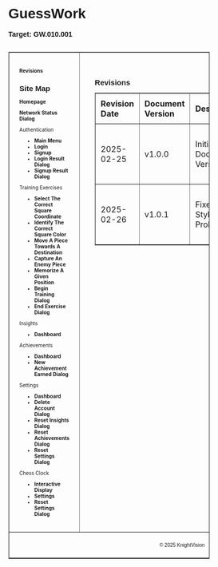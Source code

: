 <h1 style="font-family: Arial, sans-serif; margin: 0; padding: 0;">GuessWork</h1>
<br/>
<p style="font-family: Arial, sans-serif; font-weight: bold; margin: 0; padding: 0;">
Target: GW.010.001
</p>
<br/>
<table border="1" cellpadding="0" cellspacing="0" style="width: 80%; font-size: 10px;"> 
    <tr>
        <td valign="top" style="padding: 20px; width: 70%;"> 
            <p><a href="#" style="text-decoration: none; font-weight: bold;">Revisions</a></p>
            <h2 style="font-family: Arial, sans-serif;">Site Map</h2>
            <p><a href="docs/homepage.md" style="text-decoration: none; font-weight: bold;">Homepage</a></p>
            <p><a href="docs/network-status-dialog.md" style="text-decoration: none; font-weight: bold;">Network Status Dialog</a></p>
            <span>Authentication</span>
            <ul style="padding-left: 30px;">
                <li><a href="docs/authentication/main-menu.md" style="text-decoration: none; font-weight: bold;">Main Menu</a></li>
                <li><a href="docs/authentication/login.md" style="text-decoration: none; font-weight: bold;">Login</a></li>
                <li><a href="docs/authentication/signup.md" style="text-decoration: none; font-weight: bold;">Signup</a></li>
                <li><a href="docs/authentication/login-result-dialog.md" style="text-decoration: none; font-weight: bold;">Login Result Dialog</a></li>
                <li><a href="docs/authentication/signup-result-dialog.md" style="text-decoration: none; font-weight: bold;">Signup Result Dialog</a></li>
            </ul>
            <span>Training Exercises</span>
            <ul style="padding-left: 30px;">
                <li><a href="docs/training-exercises/select-the-correct-square-coordinate.md" style="text-decoration: none; font-weight: bold;">Select The Correct Square Coordinate</a></li>
                <li><a href="docs/training-exercises/identify-the-correct-square-color.md" style="text-decoration: none; font-weight: bold;">Identify The Correct Square Color</a></li>
                <li><a href="docs/training-exercises/move-a-piece-towards-a-destination.md" style="text-decoration: none; font-weight: bold;">Move A Piece Towards A Destination</a></li>
                <li><a href="docs/training-exercises/capture-an-enemy-piece.md" style="text-decoration: none; font-weight: bold;">Capture An Enemy Piece</a></li>
                <li><a href="docs/training-exercises/memorize-a-given-position.md" style="text-decoration: none; font-weight: bold;">Memorize A Given Position</a></li>
                <li><a href="docs/training-exercises/begin-training-dialog.md" style="text-decoration: none; font-weight: bold;">Begin Training Dialog</a></li>
                <li><a href="docs/training-exercises/end-exercise-dialog.md" style="text-decoration: none; font-weight: bold;">End Exercise Dialog</a></li>
            </ul>
            <span>Insights</span>
            <ul style="padding-left: 30px;">
                <li><a href="docs/insights/dashboard.md" style="text-decoration: none; font-weight: bold;">Dashboard</a></li>
            </ul>
            <span>Achievements</span>
            <ul style="padding-left: 30px;">
                <li><a href="docs/achievements/dashboard.md" style="text-decoration: none; font-weight: bold;">Dashboard</a></li>
                <li><a href="docs/achievements/new-achievement-earned-dialog.md" style="text-decoration: none; font-weight: bold;">New Achievement Earned Dialog</a></li>
            </ul>
            <span>Settings</span>
            <ul style="padding-left: 30px;">
                <li><a href="docs/settings/dashboard.md" style="text-decoration: none; font-weight: bold;">Dashboard</a></li>
                <li><a href="docs/settings/delete-account-dialog.md" style="text-decoration: none; font-weight: bold;">Delete Account Dialog</a></li>
                <li><a href="docs/settings/reset-insights-dialog.md" style="text-decoration: none; font-weight: bold;">Reset Insights Dialog</a></li>
                <li><a href="docs/settings/reset-achievements-dialog.md" style="text-decoration: none; font-weight: bold;">Reset Achievements Dialog</a></li>
                <li><a href="docs/settings/reset-settings-dialog.md" style="text-decoration: none; font-weight: bold;">Reset Settings Dialog</a></li>
            </ul>
            <span>Chess Clock</span>
            <ul style="padding-left: 30px;">
                <li><a href="docs/chess-clock/interactive-display.md" style="text-decoration: none; font-weight: bold;">Interactive Display</a></li>
                <li><a href="docs/chess-clock/settings.md" style="text-decoration: none; font-weight: bold;">Settings</a></li>
                <li><a href="docs/chess-clock/reset-settings-dialog.md" style="text-decoration: none; font-weight: bold;">Reset Settings Dialog</a></li>
            </ul>
        </td>
        <td valign="top" class="right-bar" style="width: 30%; padding: 30px;">
            <h2 style="font-family: Arial, sans-serif;">Revisions</h2>
            <table border="1" cellpadding="1" cellspacing="0" style="width: 100%; border-collapse: collapse; margin-top: 10px;">
                <thead>
                    <tr>
                        <th style="padding: 10px; text-align: left;">Revision Date</th>
                        <th style="padding: 10px; text-align: left;">Document Version</th>
                        <th style="padding: 10px; text-align: left;">Description</th>
                        <th style="padding: 10px; text-align: left;">Tracking Notes</th>
                        <th style="padding: 10px; text-align: left;">Approved By</th>
                    </tr>
                </thead>
                <tbody>
                    <tr>
                        <td style="padding: 10px; text-align: left;">2025-02-25</td>
                        <td style="padding: 10px; text-align: left;">v1.0.0</td>
                        <td style="padding: 10px; text-align: left;">Initial Document Version</td>
                        <td style="padding: 10px; text-align: left;">N/A</td>
                        <td style="padding: 10px; text-align: left;">Araneta, Vaughn Cedric L. (Project Manager)</td>
                    </tr>
                    <tr>
                        <td style="padding: 10px; text-align: left;">2025-02-26</td>
                        <td style="padding: 10px; text-align: left;">v1.0.1</td>
                        <td style="padding: 10px; text-align: left;">Fixed Styling Problem</td>
                        <td style="padding: 10px; text-align: left;">N/A</td>
                        <td style="padding: 10px; text-align: left;">Araneta, Vaughn Cedric L. (Project Manager)</td>
                    </tr>
                </tbody>
            </table>
        </td>
    </tr>
    <tr>
        <td colspan="2" align="center" style="text-align: center; padding: 10px;">
            <p style="font-family: Arial, sans-serif;">&copy; 2025 KnightVision</p>
        </td>
    </tr>
</table>
